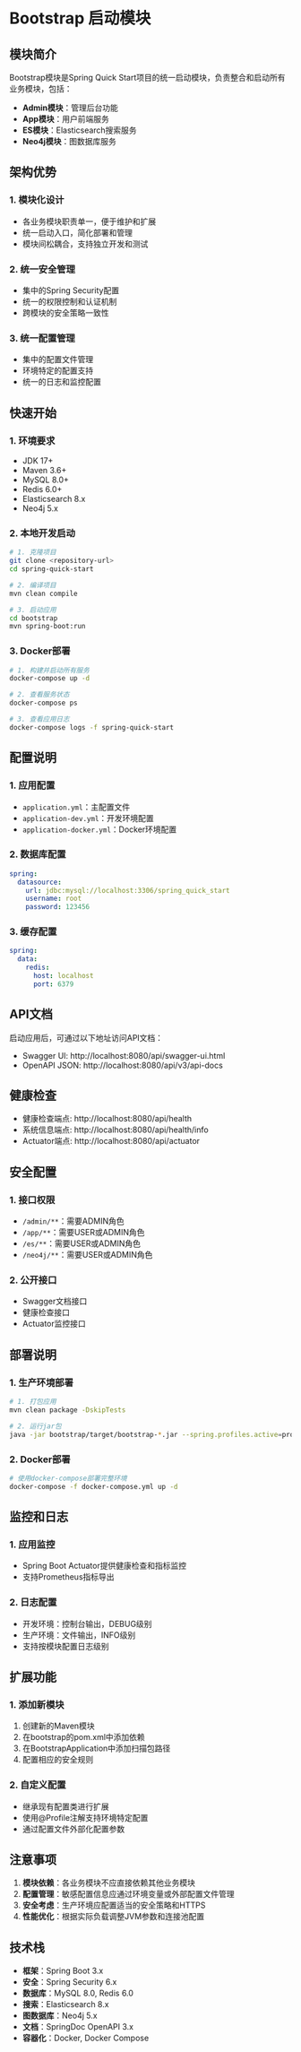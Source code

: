 # Bootstrap 启动模块

## 模块简介

Bootstrap模块是Spring Quick Start项目的统一启动模块，负责整合和启动所有业务模块，包括：
- **Admin模块**：管理后台功能
- **App模块**：用户前端服务
- **ES模块**：Elasticsearch搜索服务
- **Neo4j模块**：图数据库服务

## 架构优势

### 1. 模块化设计
- 各业务模块职责单一，便于维护和扩展
- 统一启动入口，简化部署和管理
- 模块间松耦合，支持独立开发和测试

### 2. 统一安全管理
- 集中的Spring Security配置
- 统一的权限控制和认证机制
- 跨模块的安全策略一致性

### 3. 统一配置管理
- 集中的配置文件管理
- 环境特定的配置支持
- 统一的日志和监控配置

## 快速开始

### 1. 环境要求
- JDK 17+
- Maven 3.6+
- MySQL 8.0+
- Redis 6.0+
- Elasticsearch 8.x
- Neo4j 5.x

### 2. 本地开发启动

```bash
# 1. 克隆项目
git clone <repository-url>
cd spring-quick-start

# 2. 编译项目
mvn clean compile

# 3. 启动应用
cd bootstrap
mvn spring-boot:run
```

### 3. Docker部署

```bash
# 1. 构建并启动所有服务
docker-compose up -d

# 2. 查看服务状态
docker-compose ps

# 3. 查看应用日志
docker-compose logs -f spring-quick-start
```

## 配置说明

### 1. 应用配置
- `application.yml`：主配置文件
- `application-dev.yml`：开发环境配置
- `application-docker.yml`：Docker环境配置

### 2. 数据库配置
```yaml
spring:
  datasource:
    url: jdbc:mysql://localhost:3306/spring_quick_start
    username: root
    password: 123456
```

### 3. 缓存配置
```yaml
spring:
  data:
    redis:
      host: localhost
      port: 6379
```

## API文档

启动应用后，可通过以下地址访问API文档：
- Swagger UI: http://localhost:8080/api/swagger-ui.html
- OpenAPI JSON: http://localhost:8080/api/v3/api-docs

## 健康检查

- 健康检查端点: http://localhost:8080/api/health
- 系统信息端点: http://localhost:8080/api/health/info
- Actuator端点: http://localhost:8080/api/actuator

## 安全配置

### 1. 接口权限
- `/admin/**`：需要ADMIN角色
- `/app/**`：需要USER或ADMIN角色
- `/es/**`：需要USER或ADMIN角色
- `/neo4j/**`：需要USER或ADMIN角色

### 2. 公开接口
- Swagger文档接口
- 健康检查接口
- Actuator监控接口

## 部署说明

### 1. 生产环境部署
```bash
# 1. 打包应用
mvn clean package -DskipTests

# 2. 运行jar包
java -jar bootstrap/target/bootstrap-*.jar --spring.profiles.active=prod
```

### 2. Docker部署
```bash
# 使用docker-compose部署完整环境
docker-compose -f docker-compose.yml up -d
```

## 监控和日志

### 1. 应用监控
- Spring Boot Actuator提供健康检查和指标监控
- 支持Prometheus指标导出

### 2. 日志配置
- 开发环境：控制台输出，DEBUG级别
- 生产环境：文件输出，INFO级别
- 支持按模块配置日志级别

## 扩展功能

### 1. 添加新模块
1. 创建新的Maven模块
2. 在bootstrap的pom.xml中添加依赖
3. 在BootstrapApplication中添加扫描包路径
4. 配置相应的安全规则

### 2. 自定义配置
- 继承现有配置类进行扩展
- 使用@Profile注解支持环境特定配置
- 通过配置文件外部化配置参数

## 注意事项

1. **模块依赖**：各业务模块不应直接依赖其他业务模块
2. **配置管理**：敏感配置信息应通过环境变量或外部配置文件管理
3. **安全考虑**：生产环境应配置适当的安全策略和HTTPS
4. **性能优化**：根据实际负载调整JVM参数和连接池配置

## 技术栈

- **框架**：Spring Boot 3.x
- **安全**：Spring Security 6.x
- **数据库**：MySQL 8.0, Redis 6.0
- **搜索**：Elasticsearch 8.x
- **图数据库**：Neo4j 5.x
- **文档**：SpringDoc OpenAPI 3.x
- **容器化**：Docker, Docker Compose